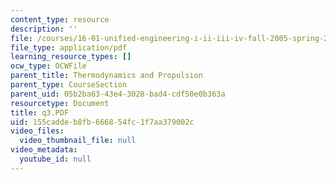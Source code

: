```yaml
---
content_type: resource
description: ''
file: /courses/16-01-unified-engineering-i-ii-iii-iv-fall-2005-spring-2006/155caddeb8fb666854fc1f7aa379002c_q3.PDF
file_type: application/pdf
learning_resource_types: []
ocw_type: OCWFile
parent_title: Thermodynamics and Propulsion
parent_type: CourseSection
parent_uid: 05b2ba63-43e4-3028-bad4-cdf50e0b363a
resourcetype: Document
title: q3.PDF
uid: 155cadde-b8fb-6668-54fc-1f7aa379002c
video_files:
  video_thumbnail_file: null
video_metadata:
  youtube_id: null
---
```

